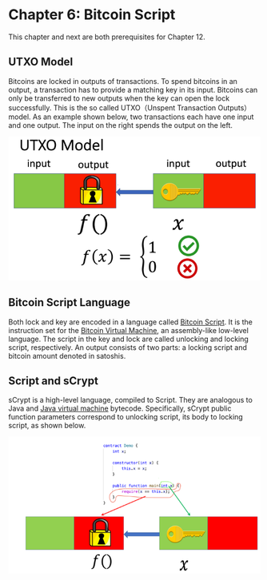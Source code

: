 # Chapter 6: Bitcoin Script

This chapter and next are both prerequisites for Chapter 12.

## UTXO Model

Bitcoins are locked in outputs of transactions. To spend bitcoins in an output, a transaction has to provide a matching key in its input. Bitcoins can only be transferred to new outputs when the key can open the lock successfully. This is the so called UTXO（Unspent Transaction Outputs）model. As an example shown below, two transactions each have one input and one output. The input on the right spends the output on the left.

<img src="https://github.com/sCrypt-Inc/image-hosting/blob/master/learn-scrypt-courses/02.png?raw=true" width="600">

## Bitcoin Script Language

Both lock and key are encoded in a language called [Bitcoin Script](https://wiki.bitcoinsv.io/index.php/Script). It is the instruction set for the [Bitcoin Virtual Machine](https://xiaohuiliu.medium.com/introduction-to-bitcoin-smart-contracts-9c0ea37dc757), an assembly-like low-level language. The script in the key and lock are called unlocking and locking script, respectively. An output consists of two parts: a locking script and bitcoin amount denoted in satoshis.

## Script and sCrypt

sCrypt is a high-level language, compiled to Script. They are analogous to Java and [Java virtual machine](https://en.wikipedia.org/wiki/Java_virtual_machine) bytecode. Specifically, sCrypt public function parameters correspond to unlocking script, its body to locking script, as shown below.

<img src="https://github.com/sCrypt-Inc/image-hosting/blob/master/learn-scrypt-courses/01.png?raw=true" width="600">
